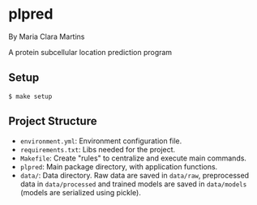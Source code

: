 # plpred

By Maria Clara Martins

A protein subcellular location prediction program

## Setup

```
$ make setup
```

## Project Structure

- `environment.yml`: Environment configuration file.
- `requirements.txt`: Libs needed for the project.
- `Makefile`: Create "rules" to centralize and execute main commands.
- `plpred`: Main package directory, with application functions.
- `data/`: Data directory. Raw data are saved in `data/raw`, preprocessed data in `data/processed` and trained models are saved in `data/models` (models are serialized using pickle).


